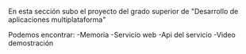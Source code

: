 En esta sección subo el proyecto del grado superior de "Desarrollo de aplicaciones multiplataforma"

Podemos encontrar:
  -Memoria
  -Servicio web
  -Api del servicio
  -Video demostración
